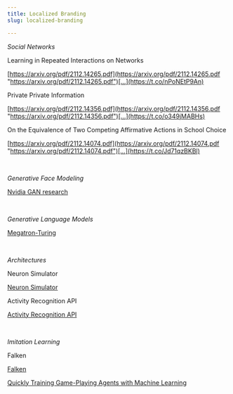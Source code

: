 ```yaml
---
title: Localized Branding
slug: localized-branding

---
```


_Social Networks_

Learning in Repeated Interactions on Networks

[https://arxiv.org/pdf/2112.14265.pdf](https://arxiv.org/pdf/2112.14265.pdf "https://arxiv.org/pdf/2112.14265.pdf")[…](https://t.co/nPoNEtP9An) 

Private Private Information

[https://arxiv.org/pdf/2112.14356.pdf](https://arxiv.org/pdf/2112.14356.pdf "https://arxiv.org/pdf/2112.14356.pdf")[…](https://t.co/o349jMABHs) 

On the Equivalence of Two Competing Affirmative Actions in School Choice

[https://arxiv.org/pdf/2112.14074.pdf](https://arxiv.org/pdf/2112.14074.pdf "https://arxiv.org/pdf/2112.14074.pdf")[…](https://t.co/Jd71qzBKBl)

<br>

_Generative Face Modeling_

[Nvidia GAN research](https://nvlabs.github.io/stylegan2/versions.html "Nvidia GAN research")

<br>

_Generative Language Models_

[Megatron-Turing](https://www.microsoft.com/en-us/research/blog/using-deepspeed-and-megatron-to-train-megatron-turing-nlg-530b-the-worlds-largest-and-most-powerful-generative-language-model/?utm_campaign=Sunday%20Newsletter&utm_medium=email&_hsmi=172072722&_hsenc=p2ANqtz-_E4S7ptx_cGkDhyc1bJ1Sn2LVypGh3lFxs-LXIbU-n41wZh3Mbe4hFOyXsIyGgiCgXPCbkEdaxtfDULJox7lGqi-WjwA&utm_content=172072722&utm_source=hs_email "Megatron-Turing")

<br>

_Architectures_

Neuron Simulator

[Neuron Simulator](https://github.com/neuronsimulator/nrn "Neuron Simulator")

Activity Recognition API

[Activity Recognition API](https://developers.google.com/location-context/activity-recognition)

<br>

_Imitation Learning_

Falken

[Falken](google-research/falken "Falken")

[Quickly Training Game-Playing Agents with Machine Learning](https://ai.googleblog.com/2021/06/quickly-training-game-playing-agents.html "Quickly Training Game-Playing Agents with Machine Learning")